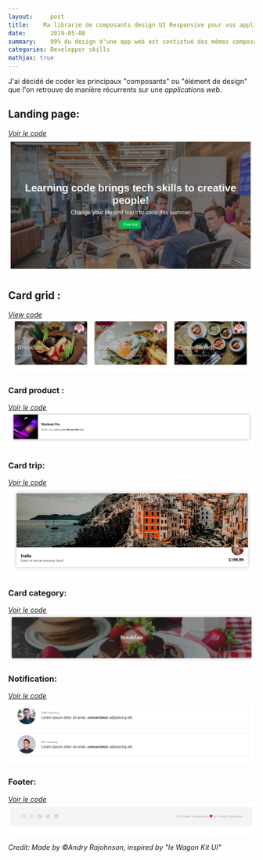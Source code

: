```yaml
---
layout:     post
title:    Ma librarie de composants design UI Responsive pour vos applications Web
date:       2019-05-08
summary:    99% du design d'une app web est contistué des mêmes composants, j'ai décidé d'en coder quelques uns! 
categories: Developper skills
mathjax: true
---
```

J'ai décidé de coder les principaux "composants" ou "élément de design" que l'on retrouve de manière récurrents sur une *applications web*.


## Landing page:
[*Voir le code*](https://codepen.io/andryjohn/pen/EzVoWQ)
![Card](/images/landing-page.png)
## Card grid : 
[*View code*](https://codepen.io/andryjohn/pen/XwmPWR)
![Card](/images/Cards-design.png)

### Card product :
[*Voir le code*](https://codepen.io/andryjohn/pen/XwmYqw)
![Card](/images/apple.png)

### Card trip: 
[*Voir le code*](https://codepen.io/andryjohn/pen/XwmYqw)
![Card](/images/trip.png)

### Card category:
[*Voir le code*](https://codepen.io/andryjohn/pen/XwmYqw)
![Card](/images/breakfast.png)

### Notification:
[*Voir le code*](https://codepen.io/andryjohn/pen/PvPVRj)
![Card](/images/notification.png)

### Footer:
[*Voir le code*](https://codepen.io/andryjohn/pen/PvPVRj)
![footer](/images/Footer.png)

 <footer><cite title="Workshop">Credit: Made by ©Andry Rajohnson, inspired by "le Wagon Kit UI"</cite></footer>


